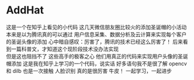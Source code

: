 # AddHat
这是一个在知乎上看见的小代码
这几天微信朋友圈比较火的添加圣诞帽的小活动
本来是以为腾讯真的可以通过 用户信息采集、数据分析及云计算来实现每个客户的圣诞头像的添加
心中暗自感叹：厉害了，腾讯的技术已经这么厉害了！
后来看到一篇科普文，才知道这个现阶段技术没办法实现  
但是这也阻挡不了 这些高手的极客之心  他们用真正的代码来实现用户头像的圣诞帽添加
这是我在知乎上学习的一个代码，说实话 好多语句我不是很了解
opencv 和 dilb  也是一次接触
人脸识别  真的是很厉害  牛皮！
一起学习，一起进步
